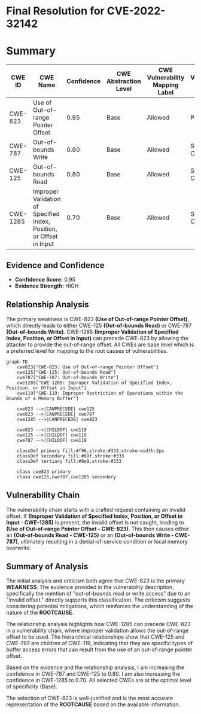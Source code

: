 # Final Resolution for CVE-2022-32142

# Summary

| CWE ID  | CWE Name                                                      | Confidence | CWE Abstraction Level | CWE Vulnerability Mapping Label | CWE-Vulnerability Mapping Notes |
| ------- | ------------------------------------------------------------- | ---------- | --------------------- | ------------------------------- | ----------------------------- |
| CWE-823 | Use of Out-of-range Pointer Offset                            | 0.95       | Base                  | Allowed                         | Primary CWE                   |
| CWE-787 | Out-of-bounds Write                                           | 0.80       | Base                  | Allowed                         | Secondary Candidate           |
| CWE-125 | Out-of-bounds Read                                            | 0.80       | Base                  | Allowed                         | Secondary Candidate           |
| CWE-1285 | Improper Validation of Specified Index, Position, or Offset in Input | 0.70       | Base                  | Allowed                         | Secondary Candidate           |

## Evidence and Confidence

*   **Confidence Score:** 0.95
*   **Evidence Strength:** HIGH

## Relationship Analysis
The primary weakness is CWE-823 **(Use of Out-of-range Pointer Offset)**, which directly leads to either CWE-125 **(Out-of-bounds Read)** or CWE-787 **(Out-of-bounds Write)**. CWE-1285 **(Improper Validation of Specified Index, Position, or Offset in Input)** can precede CWE-823 by allowing the attacker to provide the out-of-range offset. All CWEs are base level which is a preferred level for mapping to the root causes of vulnerabilities.

```mermaid
graph TD
    cwe823["CWE-823: Use of Out-of-range Pointer Offset"]
    cwe125["CWE-125: Out-of-bounds Read"]
    cwe787["CWE-787: Out-of-bounds Write"]
    cwe1285["CWE-1285: Improper Validation of Specified Index, Position, or Offset in Input"]
    cwe119["CWE-119: Improper Restriction of Operations within the Bounds of a Memory Buffer"]

    cwe823 -->|CANPRECEDE| cwe125
    cwe823 -->|CANPRECEDE| cwe787
    cwe1285 -->|CANPRECEDE| cwe823

    cwe823 -->|CHILDOF| cwe119
    cwe125 -->|CHILDOF| cwe119
    cwe787 -->|CHILDOF| cwe119

    classDef primary fill:#f96,stroke:#333,stroke-width:2px
    classDef secondary fill:#69f,stroke:#333
    classDef tertiary fill:#9e9,stroke:#333

    class cwe823 primary
    class cwe125,cwe787,cwe1285 secondary
```

## Vulnerability Chain
The vulnerability chain starts with a crafted request containing an invalid offset. If **(Improper Validation of Specified Index, Position, or Offset in Input - CWE-1285)** is present, the invalid offset is not caught, leading to **(Use of Out-of-range Pointer Offset - CWE-823)**. This then causes either an **(Out-of-bounds Read - CWE-125)** or an **(Out-of-bounds Write - CWE-787)**, ultimately resulting in a denial-of-service condition or local memory overwrite.

## Summary of Analysis
The initial analysis and criticism both agree that CWE-823 is the primary **WEAKNESS**. The evidence provided in the vulnerability description, specifically the mention of "out-of-bounds read or write access" due to an "invalid offset," directly supports this classification. The criticism suggests considering potential mitigations, which reinforces the understanding of the nature of the **ROOTCAUSE**.

The relationship analysis highlights how CWE-1285 can precede CWE-823 in a vulnerability chain, where improper validation allows the out-of-range offset to be used. The hierarchical relationships show that CWE-125 and CWE-787 are children of CWE-119, indicating that they are specific types of buffer access errors that can result from the use of an out-of-range pointer offset.

Based on the evidence and the relationship analysis, I am increasing the confidence in CWE-787 and CWE-125 to 0.80. I am also increasing the confidence in CWE-1285 to 0.70. All selected CWEs are at the optimal level of specificity (Base).

The selection of CWE-823 is well-justified and is the most accurate representation of the **ROOTCAUSE** based on the available information.